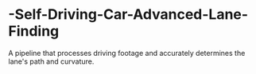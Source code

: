 # -Self-Driving-Car-Advanced-Lane-Finding
A pipeline that processes driving footage and accurately determines the lane's path and curvature.
